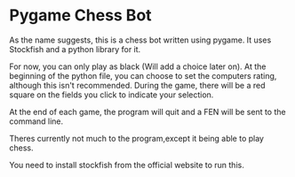 # Pygame Chess Bot

As the name suggests, this is a chess bot written using pygame. It uses Stockfish and a python library for it.

For now, you can only play as black (Will add a choice later on).  At the beginning of the python file, you can choose to set the computers rating, although this isn't recommended. During the game, there will be a red square on the fields you click to indicate your selection.

At the end of each game, the program will quit and a FEN will be sent to the command line.

Theres currently not much to the program,except it being able to play chess.

You need to install stockfish from the official website to run this.
